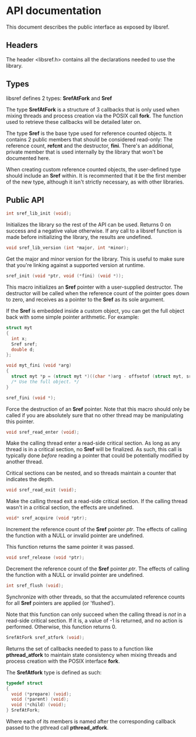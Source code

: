 # API documentation
This document describes the public interface as exposed by libsref.

## Headers
The header <libsref.h> contains all the declarations needed to use the library.

## Types
libsref defines 2 types: **SrefAtFork** and **Sref**

The type **SrefAtFork** is a structure of 3 callbacks that is only used when
mixing threads and process creation via the POSIX call **fork**. The function
used to retrieve these callbacks will be detailed later on.

The type **Sref** is the base type used for reference counted objects. It
contains 2 public members that should be considered read-only: The reference
count, **refcnt** and the destructor, **fini**. There's an additional, private
member that is used internally by the library that won't be documented here.

When creating custom reference counted objects, the user-defined type should
include an **Sref** within. It is recommented that it be the first member of
the new type, although it isn't strictly necessary, as with other libraries.

## Public API

```C
int sref_lib_init (void);
```

Initializes the library so the rest of the API can be used. Returns 0 on
success and a negative value otherwise. If any call to a libsref function
is made before initializing the library, the results are undefined.

```C
void sref_lib_version (int *major, int *minor);
```

Get the major and minor version for the library. This is useful to make
sure that you're linking against a supported version at runtime.

```C
sref_init (void *ptr, void (*fini) (void *));
```

This macro initializes an **Sref** pointer with a user-supplied destructor.
The destructor will be called when the reference count of the pointer goes
down to zero, and receives as a pointer to the **Sref** as its sole argument.

If the **Sref** is embedded inside a custom object, you can get the full
object back with some simple pointer arithmetic. For example:

```C
struct myt
{
  int x;
  Sref sref;
  double d;
};

void myt_fini (void *arg)
{
  struct myt *p = (struct myt *)((char *)arg - offsetof (struct myt, sref));
  /* Use the full object. */
}
```

```C
sref_fini (void *);
```

Force the destruction of an **Sref** pointer. Note that this macro should only
be called if you are absolutely sure that no other thread may be manipulating
this pointer.

```C
void sref_read_enter (void);
```

Make the calling thread enter a read-side critical section. As long as any
thread is in a critical section, no **Sref** will be finalized. As such, this
call is typically done _before_ reading a pointer that could be potentially
modified by another thread.

Critical sections can be nested, and so threads maintain a counter that
indicates the depth.

```C
void sref_read_exit (void);
```

Make the calling thread exit a read-side critical section. If the calling
thread wasn't in a critical section, the effects are undefined.

```C
void* sref_acquire (void *ptr);
```

Increment the reference count of the **Sref** pointer _ptr_. The effects of
calling the function with a NULL or invalid pointer are undefined.

This function returns the same pointer it was passed.

```C
void sref_release (void *ptr);
```

Decrement the reference count of the **Sref** pointer _ptr_. The effects of
calling the function with a NULL or invalid pointer are undefined.

```C
int sref_flush (void);
```

Synchronize with other threads, so that the accumulated reference counts for
all **Sref** pointers are applied (or 'flushed').

Note that this function can only succeed when the calling thread is _not_ in
a read-side critical section. If it is, a value of -1 is returned, and no
action is performed. Otherwise, this function returns 0.

```C
SrefAtFork sref_atfork (void);
```

Returns the set of callbacks needed to pass to a function like **pthread_atfork**
to maintain state consistency when mixing threads and process creation with the
POSIX interface **fork**.

The **SrefAtfork** type is defined as such:

```C
typedef struct
{
  void (*prepare) (void);
  void (*parent) (void);
  void (*child) (void);
} SrefAtFork;
```

Where each of its members is named after the corresponding callback passed to
the pthread call **pthread_atfork**.
